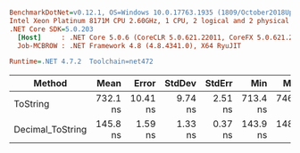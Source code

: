 ``` ini

BenchmarkDotNet=v0.12.1, OS=Windows 10.0.17763.1935 (1809/October2018Update/Redstone5)
Intel Xeon Platinum 8171M CPU 2.60GHz, 1 CPU, 2 logical and 2 physical cores
.NET Core SDK=5.0.203
  [Host]     : .NET Core 5.0.6 (CoreCLR 5.0.621.22011, CoreFX 5.0.621.22011), X64 RyuJIT
  Job-MCBROW : .NET Framework 4.8 (4.8.4341.0), X64 RyuJIT

Runtime=.NET 4.7.2  Toolchain=net472  

```
|           Method |     Mean |    Error |  StdDev |  StdErr |      Min |      Max |   Median | Ratio | MannWhitney(5%) |
|----------------- |---------:|---------:|--------:|--------:|---------:|---------:|---------:|------:|---------------- |
|         ToString | 732.1 ns | 10.41 ns | 9.74 ns | 2.51 ns | 713.4 ns | 746.6 ns | 729.1 ns |  1.00 |            Base |
| Decimal_ToString | 145.8 ns |  1.59 ns | 1.33 ns | 0.37 ns | 143.9 ns | 148.8 ns | 145.8 ns |  0.20 |          Faster |
